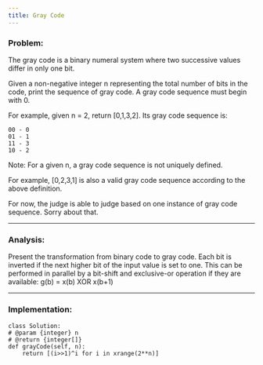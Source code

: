 ```yaml
---
title: Gray Code
---
```


### Problem:
The gray code is a binary numeral system where two successive values differ in only one bit.

Given a non-negative integer n representing the total number of bits in the code, print the sequence of gray code. A gray code sequence must begin with 0.

For example, given n = 2, return [0,1,3,2]. Its gray code sequence is:
```
00 - 0
01 - 1
11 - 3
10 - 2
```
Note:
For a given n, a gray code sequence is not uniquely defined.

For example, [0,2,3,1] is also a valid gray code sequence according to the above definition.

For now, the judge is able to judge based on one instance of gray code sequence. Sorry about that.

***

### Analysis:
Present the transformation from binary code to gray code. Each bit is inverted if the next higher bit of the input value is set to one. This can be performed in parallel by a bit-shift and exclusive-or operation if they are available: g(b) = x(b) XOR x(b+1)

***

### Implementation:
```
class Solution:
# @param {integer} n
# @return {integer[]}
def grayCode(self, n):
    return [(i>>1)^i for i in xrange(2**n)]
```
